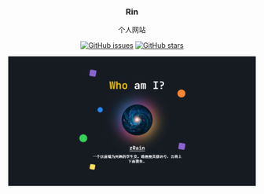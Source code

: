 	
<div align="center">
  <h3 align="center">Rin</h3>
  <p align="center">
    个人网站
  </p>
  <a href="https://github.com/zrains/rin/issues"><img alt="GitHub issues" src="https://img.shields.io/github/issues/zrains/rin?style=for-the-badge"></a>
  <a href="https://github.com/zrains/rin/stargazers"><img alt="GitHub stars" src="https://img.shields.io/github/stars/zrains/rin?style=for-the-badge"></a>
</div>

![Rin](https://github.com/zrains/rin/blob/main/public/images/og_image.png?raw=true)
